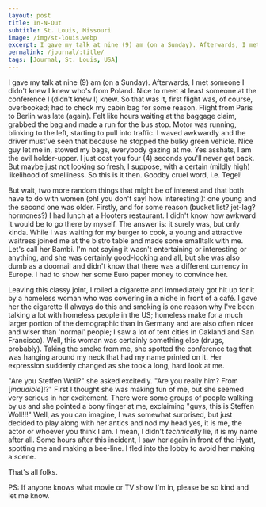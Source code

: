 ```yaml
---
layout: post
title: In-N-Out
subtitle: St. Louis, Missouri
image: /img/st-louis.webp
excerpt: I gave my talk at nine (9) am (on a Sunday). Afterwards, I met someone I didn't knew I knew who's from Poland. Nice to meet at least someone at the conference I (didn't knew I) knew.
permalink: /journal/:title/
tags: [Journal, St. Louis, USA]
---
```


I gave my talk at nine (9) am (on a Sunday). Afterwards, I met someone I didn't knew I knew who's from Poland. Nice to meet at least someone at the conference I (didn't knew I) knew. So that was it, first flight was, of course, overbooked; had to check my cabin bag for some reason. Flight from Paris to Berlin was late (again). Felt like hours waiting at the baggage claim, grabbed the bag and made a run for the bus stop. Motor was running, blinking to the left, starting to pull into traffic. I waved awkwardly and the driver must've seen that because he stopped the bulky green vehicle. Nice guy let me in, stowed my bags, everybody gazing at me. Yes asshats, I am the evil holder-upper. I just cost you four (4) seconds you'll never get back. But maybe just not looking so fresh, I suppose, with a certain (mildly high) likelihood of smelliness. So this is it then. Goodby cruel word, i.e. Tegel!

But wait, two more random things that might be of interest and that both have to do with women (oh! you don't say! how interesting!): one young and the second one was older. Firstly, and for some reason (bucket list? jet-lag? hormones?) I had lunch at a Hooters restaurant. I didn't know how awkward it would be to go there by myself. The answer is: it surely was, but only kinda. While I was waiting for my burger to cook, a young and attractive waitress joined me at the bistro table and made some smalltalk with me. Let's call her Bambi. I'm not saying it wasn't entertaining or interesting or anything, and she was certainly good-looking and all, but she was also dumb as a doornail and didn't know that there was a different currency in Europe. I had to show her some Euro paper money to convince her.

Leaving this classy joint, I rolled a cigarette and immediately got hit up for it by a homeless woman who was cowering in a niche in front of a café. I gave her the cigarette (I always do this and smoking is one reason why I've been talking a lot with homeless people in the US; homeless make for a much larger portion of the demographic than in Germany and are also often nicer and wiser than 'normal' people; I saw a lot of tent cities in Oakland and San Francisco). Well, this woman was certainly something else (drugs, probably). Taking the smoke from me, she spotted the conference tag that was hanging around my neck that had my name printed on it. Her expression suddenly changed as she took a long, hard look at me.

"Are you Steffen Woll?" she asked excitedly. "Are you really him? From \[*inaudible*\]!?" First I thought she was making fun of me, but she seemed very serious in her excitement. There were some groups of people walking by us and she pointed a bony finger at me, exclaiming "guys, this is Steffen Woll!!!" Well, as you can imagine, I was somewhat surprised, but just decided to play along with her antics and nod my head yes, it is me, the actor or whoever you think I am. I mean, I didn't *technically* lie, it is my name after all. Some hours after this incident, I saw her again in front of the Hyatt, spotting me and making a bee-line. I fled into the lobby to avoid her making a scene.

That's all folks.

PS: If anyone knows what movie or TV show I'm in, please be so kind and let me know.
